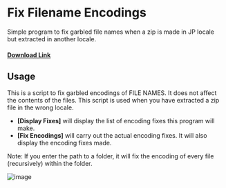 # Fix Filename Encodings
Simple program to fix garbled file names when a zip is made in JP locale but extracted in another locale.

#### [Download Link](https://ci.appveyor.com/project/wcko87/fix-filename-encodings/build/artifacts)

## Usage
This is a script to fix garbled encodings of FILE NAMES. It does not affect the contents of the files. This script is used when you have extracted a zip file in the wrong locale.
- **[Display Fixes]** will display the list of encoding fixes this program will make.
- **[Fix Encodings]** will carry out the actual encoding fixes. It will also display the encoding fixes made.

Note: If you enter the path to a folder, it will fix the encoding of every file (recursively) within the folder.

![image](https://user-images.githubusercontent.com/27341392/84177687-31a21480-aa51-11ea-87c3-6191c54f9d67.png)
